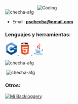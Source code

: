 <img align="right" alt="Coding" width="400" src="https://68.media.tumblr.com/60cff53ea7f8edde39035b21bb0cb158/tumblr_ollppr4qps1so18vqo1_540.gif">


<p align="left"> <img src="https://komarev.com/ghpvc/?username=checha-afg&label=Profile%20views&color=0e75b6&style=flat" alt="checha-afg" /> </p>

- Email: **pschecha@gmail.com**

<p align="left">
</p>

<h3 align="left">Lenguajes y herramientas:</h3>
<p align="left"> <a href="https://www.w3schools.com/cpp/" target="_blank" rel="noreferrer"> <img src="https://raw.githubusercontent.com/devicons/devicon/master/icons/cplusplus/cplusplus-original.svg" alt="cplusplus" width="40" height="40"/> </a> <a href="https://www.w3.org/html/" target="_blank" rel="noreferrer"> <img src="https://raw.githubusercontent.com/devicons/devicon/master/icons/html5/html5-original-wordmark.svg" alt="html5" width="40" height="40"/> </a> <a href="https://www.java.com" target="_blank" rel="noreferrer"> <img src="https://raw.githubusercontent.com/devicons/devicon/master/icons/java/java-original.svg" alt="java" width="40" height="40"/> </a> </p>

<p><img src="https://github-readme-stats.vercel.app/api/top-langs?username=checha-afg&show_icons=true&theme=transparent&locale=es&layout=compact" alt="checha-afg" /></p>

<p>&nbsp;<img src="https://github-readme-stats.vercel.app/api?username=checha-afg&show_icons=true&theme=transparent&locale=es" alt="checha-afg" /></p>

<h3 align="left">Otros:</h3>

[![Mi Backloggery](https://backloggery.com/Checha_AFG/sig.gif)](https://backloggery.com/Checha_AFG)  

